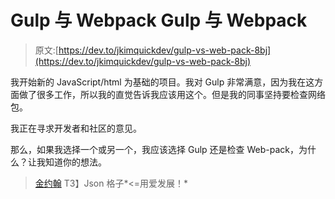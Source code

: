 # Gulp 与 Webpack Gulp 与 Webpack

> 原文:[https://dev.to/jkimquickdev/gulp-vs-web-pack-8bj](https://dev.to/jkimquickdev/gulp-vs-web-pack-8bj)

我开始新的 JavaScript/html 为基础的项目。我对 Gulp 非常满意，因为我在这方面做了很多工作，所以我的直觉告诉我应该用这个。但是我的同事坚持要检查网络包。

我正在寻求开发者和社区的意见。

那么，如果我选择一个或另一个，我应该选择 Gulp 还是检查 Web-pack，为什么？让我知道你的想法。

> [金约翰](http://jsongrid.com/json-grid)
> T3】Json 格子*<=用爱发展！*
